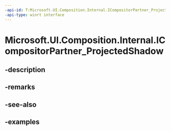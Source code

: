 ```yaml
---
-api-id: T:Microsoft.UI.Composition.Internal.ICompositorPartner_ProjectedShadow
-api-type: winrt interface
---
```


# Microsoft.UI.Composition.Internal.ICompositorPartner_ProjectedShadow

<!--
public interface ICompositorPartner_ProjectedShadow
-->


## -description

## -remarks

## -see-also

## -examples



